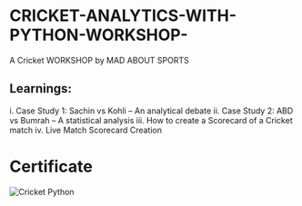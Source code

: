 # CRICKET-ANALYTICS-WITH-PYTHON-WORKSHOP-
A Cricket WORKSHOP by MAD ABOUT SPORTS

## Learnings:
i.	Case Study 1: Sachin vs Kohli – An analytical debate
ii.	Case Study 2: ABD vs Bumrah – A statistical analysis
iii.	How to create a Scorecard of a Cricket match
iv.	Live Match Scorecard Creation

# Certificate
![Cricket Python](https://user-images.githubusercontent.com/102285054/166298749-161bee0e-6b62-47ea-aa70-1a4e004c7bc6.png)


